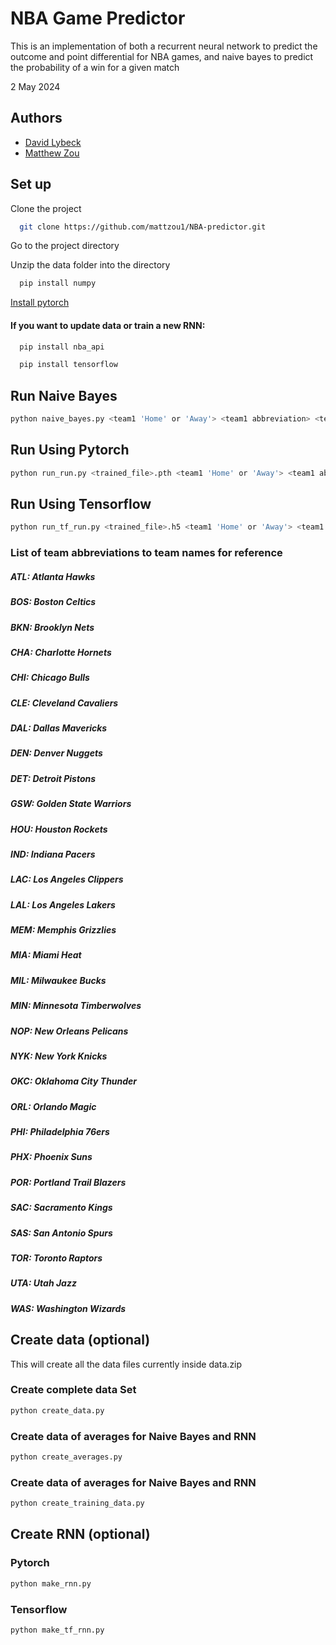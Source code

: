 
# NBA Game Predictor

This is an implementation of both a recurrent neural network to predict the outcome and point differential for NBA games, and naive bayes to predict the probability of a win for a given match

2 May 2024


## Authors

- [David Lybeck](https://github.com/Dlybeck)
- [Matthew Zou](https://github.com/mattzou1)


## Set up

Clone the project

```bash
  git clone https://github.com/mattzou1/NBA-predictor.git
```

Go to the project directory

Unzip the data folder into the directory


```bash
  pip install numpy
```

[Install pytorch](https://pytorch.org/get-started/locally/)
#### If you want to update data or train a new RNN:

```bash
  pip install nba_api
```

```bash
  pip install tensorflow
```

## Run Naive Bayes
```bash
python naive_bayes.py <team1 'Home' or 'Away'> <team1 abbreviation> <team2 abbreviation>"
```

## Run Using Pytorch
```bash
python run_run.py <trained_file>.pth <team1 'Home' or 'Away'> <team1 abbreviation> <team2 abbreviation>
```

## Run Using Tensorflow
```bash
python run_tf_run.py <trained_file>.h5 <team1 'Home' or 'Away'> <team1 abbreviation> <team2 abbreviation>
```

### List of team abbreviations to team names for reference
##### ATL:   Atlanta Hawks
##### BOS:   Boston Celtics
##### BKN:   Brooklyn Nets
##### CHA:   Charlotte Hornets
##### CHI:   Chicago Bulls
##### CLE:   Cleveland Cavaliers
##### DAL:   Dallas Mavericks
##### DEN:   Denver Nuggets
##### DET:   Detroit Pistons
##### GSW:   Golden State Warriors
##### HOU:   Houston Rockets
##### IND:   Indiana Pacers
##### LAC:   Los Angeles Clippers
##### LAL:   Los Angeles Lakers
##### MEM:   Memphis Grizzlies
##### MIA:   Miami Heat
##### MIL:   Milwaukee Bucks
##### MIN:   Minnesota Timberwolves
##### NOP:   New Orleans Pelicans
##### NYK:   New York Knicks
##### OKC:   Oklahoma City Thunder
##### ORL:   Orlando Magic
##### PHI:   Philadelphia 76ers
##### PHX:   Phoenix Suns
##### POR:   Portland Trail Blazers
##### SAC:   Sacramento Kings
##### SAS:   San Antonio Spurs
##### TOR:   Toronto Raptors
##### UTA:   Utah Jazz
##### WAS:   Washington Wizards

## Create data (optional)
This will create all the data files currently inside data.zip

### Create complete data Set

```bash
python create_data.py
```

### Create data of averages for Naive Bayes and RNN

```bash
python create_averages.py
```

### Create data of averages for Naive Bayes and RNN

```bash
python create_training_data.py
```

## Create RNN (optional)

### Pytorch
```bash
python make_rnn.py
```

### Tensorflow
```bash
python make_tf_rnn.py
```